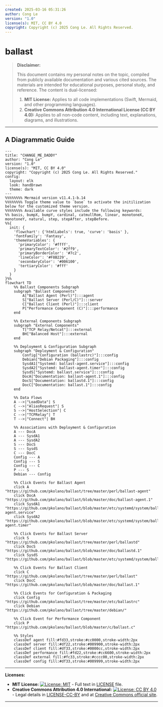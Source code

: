 ```yaml
---
created: 2025-03-16 05:31:26
author: Cong Le
version: "1.0"
license(s): MIT, CC BY 4.0
copyright: Copyright (c) 2025 Cong Le. All Rights Reserved.
---
```




# ballast
> **Disclaimer:**
>
> This document contains my personal notes on the topic,
> compiled from publicly available documentation and various cited sources.
> The materials are intended for educational purposes, personal study, and reference.
> The content is dual-licensed:
> 1. **MIT License:** Applies to all code implementations (Swift, Mermaid, and other programming languages).
> 2. **Creative Commons Attribution 4.0 International License (CC BY 4.0):** Applies to all non-code content, including text, explanations, diagrams, and illustrations.
---


## A Diagrammatic Guide 


```mermaid
---
title: "CHANGE_ME_DADDY"
author: "Cong Le"
version: "1.0"
license(s): "MIT, CC BY 4.0"
copyright: "Copyright (c) 2025 Cong Le. All Rights Reserved."
config:
  layout: elk
  look: handDrawn
  theme: dark
---
%%%%%%%% Mermaid version v11.4.1-b.14
%%%%%%%% Toggle theme value to `base` to activate the initilization below for the customized theme version.
%%%%%%%% Available curve styles include the following keywords:
%% basis, bumpX, bumpY, cardinal, catmullRom, linear, monotoneX, monotoneY, natural, step, stepAfter, stepBefore.
%%{
  init: {
    'flowchart': {'htmlLabels': true, 'curve': 'basis' },
    'fontFamily': 'Fantasy',
    'themeVariables': {
      'primaryColor': '#ffff',
      'primaryTextColor': '#2ff9',
      'primaryBorderColor': '#7c2',
      'lineColor': '#F8B229',
      'secondaryColor': '#006100',
      'tertiaryColor': '#fff'
    }
  }
}%%
flowchart TD
    %% Ballast Components Subgraph
    subgraph "Ballast Components"
        A["Ballast Agent (Perl)"]:::agent
        S["Ballast Server (Perl/C)"]:::server
        C["Ballast Client (Perl)"]:::client
        P["Performance Component (C)"]:::performance
    end

    %% External Components Subgraph
    subgraph "External Components"
        T["TCP Relay/Netcat"]:::external
        BH["Balanced Host"]:::external
    end

    %% Deployment & Configuration Subgraph
    subgraph "Deployment & Configuration"
        Config["Configuration (ballastrc)"]:::config
        Debian["Debian Packaging"]:::config
        SysdA1["Systemd: ballast-agent.service"]:::config
        SysdA2["Systemd: ballast-agent.timer"]:::config
        SysdS["Systemd: ballast.service"]:::config
        DocA["Documentation: ballast-agent.1"]:::config
        DocS["Documentation: ballastd.1"]:::config
        DocC["Documentation: ballast.1"]:::config
    end

    %% Data Flows
    A -->|"LoadData"| S
    C -->|"AliasRequest"| S
    S -->|"HostSelection"| C
    C -->|"TCPRelay"| T
    T -->|"Connect"| BH

    %% Associations with Deployment & Configuration
    A --- DocA
    A --- SysdA1
    A --- SysdA2
    S --- DocS
    S --- SysdS
    C --- DocC
    Config --- A
    Config --- S
    Config --- C
    P --- S
    Debian --- Config

    %% Click Events for Ballast Agent
    click A "https://github.com/pkolano/ballast/tree/master/perl/ballast-agent"
    click DocA "https://github.com/pkolano/ballast/blob/master/doc/ballast-agent.1"
    click SysdA1 "https://github.com/pkolano/ballast/blob/master/etc/systemd/system/ballast-agent.service"
    click SysdA2 "https://github.com/pkolano/ballast/blob/master/etc/systemd/system/ballast-agent.timer"

    %% Click Events for Ballast Server
    click S "https://github.com/pkolano/ballast/tree/master/perl/ballastd"
    click DocS "https://github.com/pkolano/ballast/blob/master/doc/ballastd.1"
    click SysdS "https://github.com/pkolano/ballast/blob/master/etc/systemd/system/ballast.service"

    %% Click Events for Ballast Client
    click C "https://github.com/pkolano/ballast/tree/master/perl/ballast"
    click DocC "https://github.com/pkolano/ballast/blob/master/doc/ballast.1"

    %% Click Events for Configuration & Packaging
    click Config "https://github.com/pkolano/ballast/tree/master/etc/ballastrc"
    click Debian "https://github.com/pkolano/ballast/tree/master/debian/"

    %% Click Event for Performance Component
    click P "https://github.com/pkolano/ballast/blob/master/c/ballast.c"

    %% Styles
    classDef agent fill:#fd33,stroke:#cc0000,stroke-width:2px
    classDef server fill:#df22,stroke:#009900,stroke-width:2px
    classDef client fill:#df33,stroke:#0000cc,stroke-width:2px
    classDef performance fill:#fd22,stroke:#cc6600,stroke-width:2px
    classDef external fill:#fc33,stroke:#cccc00,stroke-width:2px
    classDef config fill:#df33,stroke:#009999,stroke-width:2px

```




---
**Licenses:**

- **MIT License:**  [![License: MIT](https://img.shields.io/badge/License-MIT-yellow.svg)](LICENSE) - Full text in [LICENSE](LICENSE) file.
- **Creative Commons Attribution 4.0 International:** [![License: CC BY 4.0](https://licensebuttons.net/l/by/4.0/88x31.png)](LICENSE-CC-BY) - Legal details in [LICENSE-CC-BY](LICENSE-CC-BY) and at [Creative Commons official site](http://creativecommons.org/licenses/by/4.0/).

---